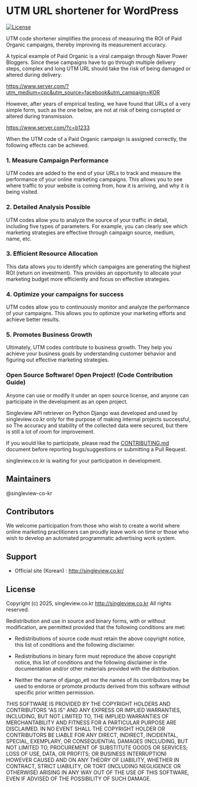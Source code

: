 UTM URL shortener for WordPress
============

[![License](http://img.shields.io/badge/license-GNU%20LGPL-brightgreen.svg)](http://www.gnu.org/licenses/gpl.html)

UTM code shortener simplifies the process of measuring the ROI of Paid Organic campaigns, thereby improving its measurement accuracy.

A typical example of Paid Organic is a viral campaign through Naver Power Bloggers.
Since these campaigns have to go through multiple delivery steps, complex and long UTM URL should take the risk of being damaged or altered during delivery.

https://www.server.com/?utm_medium=cpc&utm_source=facebook&utm_campaign=KOR

However, 
after years of empirical testing, we have found that URLs of a very simple form, such as the one below, are not at risk of being corrupted or altered during transmission.

https://www.server.com/?c=b1233

When the UTM code of a Paid Organic campaign is assigned correctly, the following effects can be achieved.

### 1. Measure Campaign Performance

UTM codes are added to the end of your URLs to track and measure the performance of your online marketing campaigns.
This allows you to see where traffic to your website is coming from, how it is arriving, and why it is being visited.

### 2. Detailed Analysis Possible

UTM codes allow you to analyze the source of your traffic in detail, including five types of parameters.
For example, you can clearly see which marketing strategies are effective through campaign source, medium, name, etc.

### 3. Efficient Resource Allocation

This data allows you to identify which campaigns are generating the highest ROI (return on investment).
This provides an opportunity to allocate your marketing budget more efficiently and focus on effective strategies.

### 4. Optimize your campaigns for success

UTM codes allow you to continuously monitor and analyze the performance of your campaigns.
This allows you to optimize your marketing efforts and achieve better results.

### 5. Promotes Business Growth

Ultimately, UTM codes contribute to business growth. They help you achieve your business goals by understanding customer behavior and figuring out effective marketing strategies.

### Open Source Software! Open Project! (Code Contribution Guide)

Anyone can use or modify it under an open source license, and anyone can participate in the development as an open project. 

Singleview API retriever on Python Django was developed and used by singleview.co.kr only for the purpose of making internal projects successful, so 
The accuracy and stability of the collected data were secured, but there is still a lot of room for improvement.

If you would like to participate, please read the [CONTRIBUTING.md](./CONTRIBUTING.md) document before reporting bugs/suggestions or submitting a Pull Request.

singleview.co.kr is waiting for your participation in development.

## Maintainers
@singleview-co-kr

## Contributors
We welcome participation from those who wish to create a world where online marketing practitioners can proudly leave work on time or those who wish to develop an automated programmatic advertising work system.

## Support
* Official site (Korean) : http://singleview.co.kr/

## License
Copyright (c) 2025, singleview.co.kr <http://singleview.co.kr>
All rights reserved.

Redistribution and use in source and binary forms, with or without
modification, are permitted provided that the following conditions are met:

* Redistributions of source code must retain the above copyright notice, this
  list of conditions and the following disclaimer.

* Redistributions in binary form must reproduce the above copyright notice,
  this list of conditions and the following disclaimer in the documentation
  and/or other materials provided with the distribution.

* Neither the name of django_etl nor the names of its
  contributors may be used to endorse or promote products derived from
  this software without specific prior written permission.

THIS SOFTWARE IS PROVIDED BY THE COPYRIGHT HOLDERS AND CONTRIBUTORS "AS IS"
AND ANY EXPRESS OR IMPLIED WARRANTIES, INCLUDING, BUT NOT LIMITED TO, THE
IMPLIED WARRANTIES OF MERCHANTABILITY AND FITNESS FOR A PARTICULAR PURPOSE ARE
DISCLAIMED. IN NO EVENT SHALL THE COPYRIGHT HOLDER OR CONTRIBUTORS BE LIABLE
FOR ANY DIRECT, INDIRECT, INCIDENTAL, SPECIAL, EXEMPLARY, OR CONSEQUENTIAL
DAMAGES (INCLUDING, BUT NOT LIMITED TO, PROCUREMENT OF SUBSTITUTE GOODS OR
SERVICES; LOSS OF USE, DATA, OR PROFITS; OR BUSINESS INTERRUPTION) HOWEVER
CAUSED AND ON ANY THEORY OF LIABILITY, WHETHER IN CONTRACT, STRICT LIABILITY,
OR TORT (INCLUDING NEGLIGENCE OR OTHERWISE) ARISING IN ANY WAY OUT OF THE USE
OF THIS SOFTWARE, EVEN IF ADVISED OF THE POSSIBILITY OF SUCH DAMAGE.